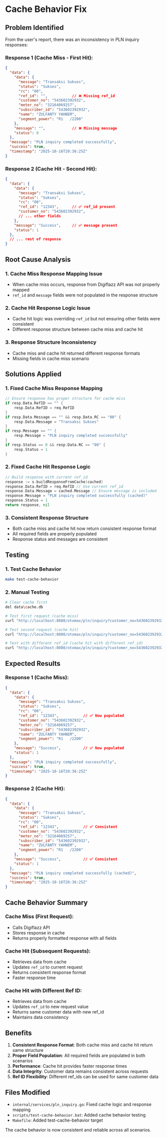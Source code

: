 # Cache Behavior Fix

## Problem Identified

From the user's report, there was an inconsistency in PLN inquiry responses:

### **Response 1 (Cache Miss - First Hit):**
```json
{
  "data": {
    "data": {
      "message": "Transaksi Sukses",
      "status": "Sukses", 
      "rc": "00",
      "ref_id": "",           // ❌ Missing ref_id
      "customer_no": "543602392932",
      "meter_no": "32164069257",
      "subscriber_id": "543602392932",
      "name": "ZULFANTY YAHNEM",
      "segment_power": "R1   /2200"
    },
    "message": "",            // ❌ Missing message
    "status": 0
  },
  "message": "PLN inquiry completed successfully",
  "success": true,
  "timestamp": "2025-10-16T20:36:25Z"
}
```

### **Response 2 (Cache Hit - Second Hit):**
```json
{
  "data": {
    "data": {
      "message": "Transaksi Sukses",
      "status": "Sukses",
      "rc": "00", 
      "ref_id": "12343",      // ✅ ref_id present
      "customer_no": "543602392932",
      // ... other fields
    },
    "message": "Success",     // ✅ message present
    "status": 1
  },
  // ... rest of response
}
```

## Root Cause Analysis

### **1. Cache Miss Response Mapping Issue**
- When cache miss occurs, response from Digiflazz API was not properly mapped
- `ref_id` and `message` fields were not populated in the response structure

### **2. Cache Hit Response Logic Issue**
- Cache hit logic was overriding `ref_id` but not ensuring other fields were consistent
- Different response structure between cache miss and cache hit

### **3. Response Structure Inconsistency**
- Cache miss and cache hit returned different response formats
- Missing fields in cache miss scenario

## Solutions Applied

### **1. Fixed Cache Miss Response Mapping**
```go
// Ensure response has proper structure for cache miss
if resp.Data.RefID == "" {
    resp.Data.RefID = req.RefID
}
if resp.Data.Message == "" && resp.Data.RC == "00" {
    resp.Data.Message = "Transaksi Sukses"
}
if resp.Message == "" {
    resp.Message = "PLN inquiry completed successfully"
}
if resp.Status == 0 && resp.Data.RC == "00" {
    resp.Status = 1
}
```

### **2. Fixed Cache Hit Response Logic**
```go
// Build response with current ref_id
response := s.buildResponseFromCache(cached)
response.Data.RefID = req.RefID // Use current ref_id
response.Data.Message = cached.Message // Ensure message is included
response.Message = "PLN inquiry completed successfully (cached)"
response.Status = 1
return response, nil
```

### **3. Consistent Response Structure**
- Both cache miss and cache hit now return consistent response format
- All required fields are properly populated
- Response status and messages are consistent

## Testing

### **1. Test Cache Behavior**
```bash
make test-cache-behavior
```

### **2. Manual Testing**
```bash
# Clear cache first
del data\cache.db

# Test first request (cache miss)
curl "http://localhost:8080/otomax/pln/inquiry?customer_no=543602392932&ref_id=12343"

# Test second request (cache hit)
curl "http://localhost:8080/otomax/pln/inquiry?customer_no=543602392932&ref_id=12343"

# Test with different ref_id (cache hit with different ref_id)
curl "http://localhost:8080/otomax/pln/inquiry?customer_no=543602392932&ref_id=56789"
```

## Expected Results

### **Response 1 (Cache Miss):**
```json
{
  "data": {
    "data": {
      "message": "Transaksi Sukses",
      "status": "Sukses",
      "rc": "00",
      "ref_id": "12343",           // ✅ Now populated
      "customer_no": "543602392932",
      "meter_no": "32164069257",
      "subscriber_id": "543602392932", 
      "name": "ZULFANTY YAHNEM",
      "segment_power": "R1   /2200"
    },
    "message": "Success",          // ✅ Now populated
    "status": 1
  },
  "message": "PLN inquiry completed successfully",
  "success": true,
  "timestamp": "2025-10-16T20:36:25Z"
}
```

### **Response 2 (Cache Hit):**
```json
{
  "data": {
    "data": {
      "message": "Transaksi Sukses",
      "status": "Sukses",
      "rc": "00",
      "ref_id": "12343",           // ✅ Consistent
      "customer_no": "543602392932",
      "meter_no": "32164069257",
      "subscriber_id": "543602392932",
      "name": "ZULFANTY YAHNEM", 
      "segment_power": "R1   /2200"
    },
    "message": "Success",          // ✅ Consistent
    "status": 1
  },
  "message": "PLN inquiry completed successfully (cached)",
  "success": true,
  "timestamp": "2025-10-16T20:36:25Z"
}
```

## Cache Behavior Summary

### **Cache Miss (First Request):**
- Calls Digiflazz API
- Stores response in cache
- Returns properly formatted response with all fields

### **Cache Hit (Subsequent Requests):**
- Retrieves data from cache
- Updates `ref_id` to current request
- Returns consistent response format
- Faster response time

### **Cache Hit with Different Ref ID:**
- Retrieves data from cache
- Updates `ref_id` to new request value
- Returns same customer data with new ref_id
- Maintains data consistency

## Benefits

1. **Consistent Response Format**: Both cache miss and cache hit return same structure
2. **Proper Field Population**: All required fields are populated in both scenarios
3. **Performance**: Cache hit provides faster response times
4. **Data Integrity**: Customer data remains consistent across requests
5. **Ref ID Flexibility**: Different ref_ids can be used for same customer data

## Files Modified

- `internal/services/pln_inquiry.go`: Fixed cache logic and response mapping
- `scripts/test-cache-behavior.bat`: Added cache behavior testing
- `Makefile`: Added test-cache-behavior target

The cache behavior is now consistent and reliable across all scenarios.
